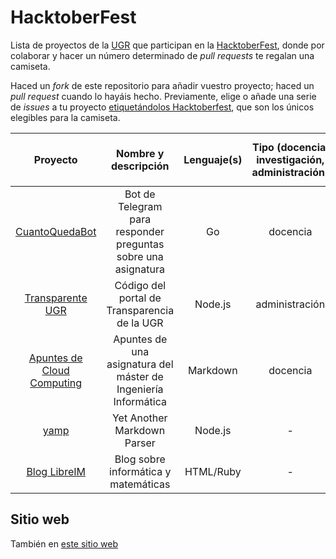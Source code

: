 # HacktoberFest

Lista de proyectos de la [UGR](http://www.ugr.es) que participan en la
[HacktoberFest](http://hacktoberfest.digitalocean.com/), donde por
colaborar y hacer un número determinado de *pull requests* te regalan
una camiseta.

Haced un *fork* de este repositorio para añadir vuestro proyecto;
haced un *pull request* cuando lo hayáis hecho. Previamente, elige o
añade una serie de *issues* a tu proyecto
[etiquetándolos Hacktoberfest](https://github.com/issues?utf8=%E2%9C%93&q=is%3Aissue+hacktoberfest),
que son los únicos elegibles para la camiseta. 


| Proyecto  | Nombre y descripción | Lenguaje(s)  | Tipo (docencia, investigación, administración) | Enlace a issues marcados `Hacktoberfest` |
|:-:|:-:|:-:|:-:|:-:|
|[CuantoQuedaBot](http://github.com/JJ/CuantoQuedaBot)| Bot de Telegram para responder preguntas sobre una asignatura | Go | docencia | [Issues](https://github.com/JJ/CuantoQuedaBot/issues?q=is%3Aissue+is%3Aopen+label%3Ahacktoberfest) |
|[Transparente UGR](http://github.com/oslugr/ugr-transparente-servidor/)| Código del portal de Transparencia de la UGR | Node.js | administración | [Issues](https://github.com/oslugr/ugr-transparente-servidor/issues?q=is%3Aissue+is%3Aopen+label%3Ahacktoberfest) |
|[Apuntes de Cloud Computing](http://github.com/JJ/CC)| Apuntes de una asignatura del máster de Ingeniería Informática | Markdown | docencia | [Issues](https://github.com/JJ/CC/issues?q=is%3Aissue+is%3Aopen+label%3Ahacktoberfest) |
|[yamp](https://github.com/angrykoala/yamp) | Yet Another Markdown Parser | Node.js | - | [Issues](https://github.com/angrykoala/yamp/issues?q=is%3Aopen+is%3Aissue+label%3Ahacktoberfest) |
|[Blog LibreIM](https://github.com/libreim/blog/)| Blog sobre informática y matemáticas | HTML/Ruby | - | [Issues](https://github.com/libreim/blog/issues?q=is%3Aopen+is%3Aissue+label%3Ahacktoberfest) |


## Sitio web

También en [este sitio web](http://oslugr.github.io/hacktoberfest)
